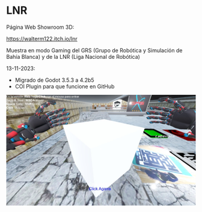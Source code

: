 # LNR

Página Web Showroom 3D:

https://walterm122.itch.io/lnr

Muestra en modo Gaming del GRS (Grupo de Robótica y Simulación de Bahía Blanca) y de la LNR (Liga Nacional de Robótica)

13-11-2023:
  * Migrado de Godot 3.5.3 a 4.2b5    
  * COI Plugin para que funcione en GitHub

![alt](ScreenShot.jpg)
